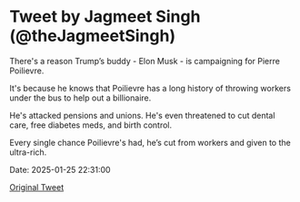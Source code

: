 # Tweet by Jagmeet Singh (@theJagmeetSingh)

There's a reason Trump’s buddy - Elon Musk - is campaigning for Pierre Poilievre.

It's because he knows that Poilievre has a long history of throwing workers under the bus to help out a billionaire.

He's attacked pensions and unions. He's even threatened to cut dental care, free diabetes meds, and birth control.

Every single chance Poilievre's had, he’s cut from workers and given to the ultra-rich.

Date: 2025-01-25 22:31:00

[Original Tweet](https://x.com/theJagmeetSingh/status/1883281443486679195)
